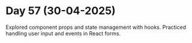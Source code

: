 # Day 57 (30-04-2025)
Explored component props and state management with hooks.
Practiced handling user input and events in React forms.
